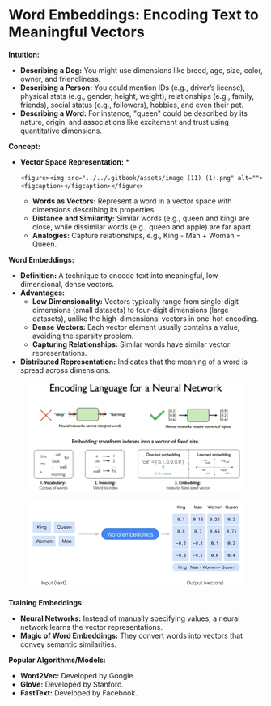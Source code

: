 # Word Embeddings: Encoding Text to Meaningful Vectors

**Intuition:**

* **Describing a Dog:** You might use dimensions like breed, age, size, color, owner, and friendliness.
* **Describing a Person:** You could mention IDs (e.g., driver’s license), physical stats (e.g., gender, height, weight), relationships (e.g., family, friends), social status (e.g., followers), hobbies, and even their pet.
* **Describing a Word:** For instance, "queen" could be described by its nature, origin, and associations like excitement and trust using quantitative dimensions.

**Concept:**

* **Vector Space Representation:**
  *

      <figure><img src="../../.gitbook/assets/image (11) (1).png" alt=""><figcaption></figcaption></figure>
  * **Words as Vectors:** Represent a word in a vector space with dimensions describing its properties.
  * **Distance and Similarity:** Similar words (e.g., queen and king) are close, while dissimilar words (e.g., queen and apple) are far apart.
  * **Analogies:** Capture relationships, e.g., King - Man + Woman = Queen.

**Word Embeddings:**

* **Definition:** A technique to encode text into meaningful, low-dimensional, dense vectors.
* **Advantages:**
  * **Low Dimensionality:** Vectors typically range from single-digit dimensions (small datasets) to four-digit dimensions (large datasets), unlike the high-dimensional vectors in one-hot encoding.
  * **Dense Vectors:** Each vector element usually contains a value, avoiding the sparsity problem.
  * **Capturing Relationships:** Similar words have similar vector representations.
* **Distributed Representation:** Indicates that the meaning of a word is spread across dimensions.

<figure><img src="../../.gitbook/assets/image (28).png" alt=""><figcaption></figcaption></figure>

<figure><img src="../../.gitbook/assets/image (1) (1) (1) (1).png" alt=""><figcaption></figcaption></figure>

**Training Embeddings:**

* **Neural Networks:** Instead of manually specifying values, a neural network learns the vector representations.
* **Magic of Word Embeddings:** They convert words into vectors that convey semantic similarities.

**Popular Algorithms/Models:**

* **Word2Vec:** Developed by Google.
* **GloVe:** Developed by Stanford.
* **FastText:** Developed by Facebook.
